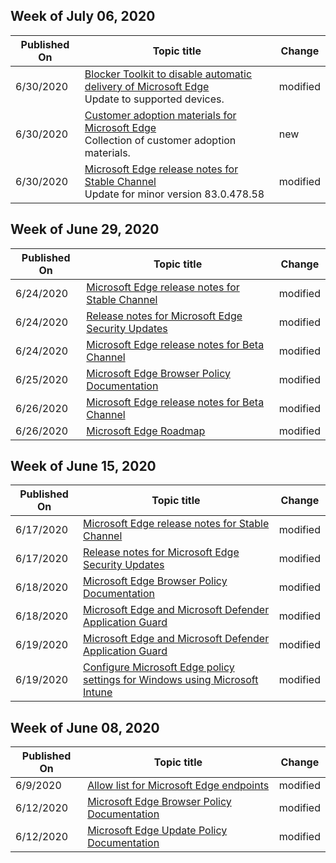 <!-- This file is generated automatically each week. Changes made to this file will be overwritten.-->




## Week of July 06, 2020


| Published On |Topic title | Change |
|------|------------|--------|
| 6/30/2020 | [Blocker Toolkit to disable automatic delivery of Microsoft Edge](/DeployEdge/microsoft-edge-blocker-toolkit)<br>Update to supported devices. | modified |
| 6/30/2020 | [Customer adoption materials for Microsoft Edge](https://docs.microsoft.com/DeployEdge/microsoft-edge-customer-adoption-kit)<br>Collection of customer adoption materials. | new |
| 6/30/2020 | [Microsoft Edge release notes for Stable Channel](/DeployEdge/microsoft-edge-relnote-stable-channel)<br>Update for minor version 83.0.478.58 | modified |


## Week of June 29, 2020


| Published On |Topic title | Change |
|------|------------|--------|
| 6/24/2020 | [Microsoft Edge release notes for Stable Channel](/DeployEdge/microsoft-edge-relnote-stable-channel) | modified |
| 6/24/2020 | [Release notes for Microsoft Edge Security Updates](/DeployEdge/microsoft-edge-relnotes-security) | modified |
| 6/24/2020 | [Microsoft Edge release notes for Beta Channel](/DeployEdge/microsoft-edge-relnote-beta-channel) | modified |
| 6/25/2020 | [Microsoft Edge Browser Policy Documentation](/DeployEdge/microsoft-edge-policies) | modified |
| 6/26/2020 | [Microsoft Edge release notes for Beta Channel](/DeployEdge/microsoft-edge-relnote-beta-channel) | modified |
| 6/26/2020 | [Microsoft Edge Roadmap](/DeployEdge/microsoft-edge-roadmap) | modified |


## Week of June 15, 2020


| Published On |Topic title | Change |
|------|------------|--------|
| 6/17/2020 | [Microsoft Edge release notes for Stable Channel](/DeployEdge/microsoft-edge-relnote-stable-channel) | modified |
| 6/17/2020 | [Release notes for Microsoft Edge Security Updates](/DeployEdge/microsoft-edge-relnotes-security) | modified |
| 6/18/2020 | [Microsoft Edge Browser Policy Documentation](/DeployEdge/microsoft-edge-policies) | modified |
| 6/18/2020 | [Microsoft Edge and Microsoft Defender Application Guard](/DeployEdge/microsoft-edge-security-windows-defender-application-guard) | modified |
| 6/19/2020 | [Microsoft Edge and Microsoft Defender Application Guard](/DeployEdge/microsoft-edge-security-windows-defender-application-guard) | modified |
| 6/19/2020 | [Configure Microsoft Edge policy settings for Windows using Microsoft Intune](/DeployEdge/configure-edge-with-intune) | modified |


## Week of June 08, 2020


| Published On |Topic title | Change |
|------|------------|--------|
| 6/9/2020 | [Allow list for Microsoft Edge endpoints](/DeployEdge/microsoft-edge-security-endpoints) | modified |
| 6/12/2020 | [Microsoft Edge Browser Policy Documentation](/DeployEdge/microsoft-edge-policies) | modified |
| 6/12/2020 | [Microsoft Edge Update Policy Documentation](/DeployEdge/microsoft-edge-update-policies) | modified |